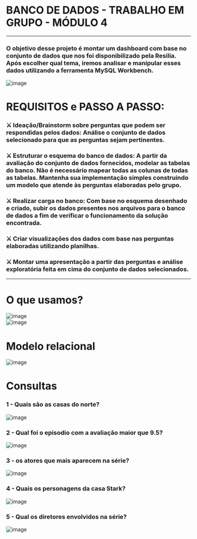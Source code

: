# BANCO DE DADOS - TRABALHO EM GRUPO - MÓDULO 4
<hr>
<h3>O objetivo desse projeto é montar um dashboard com base no conjunto de dados que nos foi disponibilizado pela Resilia. Após escolher qual tema, iremos analisar e manipular esses dados utilizando a ferramenta MySQL Workbench.</h3>


![image](https://user-images.githubusercontent.com/56053290/214435493-51f54bef-c818-4508-a72e-7f87470e95bd.png)


<h1>REQUISITOS e PASSO A PASSO:</h1>

 <h3>⚔️ Ideação/Brainstorm sobre perguntas que podem ser respondidas pelos dados: Análise o conjunto de dados selecionado para que as perguntas sejam pertinentes.
 
 <h3>⚔️ Estruturar o esquema do banco de dados: A partir da avaliação do conjunto de dados fornecidos, modelar as tabelas do banco. Não é necessário mapear todas as colunas de todas  as tabelas. Mantenha sua implementação simples construindo um modelo que atende às perguntas elaboradas pelo grupo.
 
 <h3>⚔️ Realizar carga no banco: Com base no esquema desenhado e criado, subir os dados presentes nos arquivos para o banco de dados a fim de verificar o funcionamento da solução encontrada.
 
 <h3>⚔️ Criar visualizações dos dados com base nas perguntas elaboradas utilizando planilhas.
 
 <h3>⚔️ Montar uma apresentação a partir das perguntas e análise exploratória feita em cima do conjunto de dados selecionados.
  
<hr>
  
  <h1>O que usamos?</h1>

  ![image](https://user-images.githubusercontent.com/56053290/214438247-3c09ed5a-d230-450a-85ca-9876240495db.png)<br> 
  ![image](https://user-images.githubusercontent.com/56053290/214438556-0c655f26-1dd7-4e3b-9251-3dca0f564691.png)

  
  
  <h1>Modelo relacional</h1>
  
  ![image](https://user-images.githubusercontent.com/56053290/214442946-4064d043-b095-4a60-880d-5c0215a8a762.png)

  
  <h1>Consultas</h1>
  
  <h3>1 - Quais são as casas do norte?</h3>
  
  ![image](https://user-images.githubusercontent.com/56053290/214442456-9381ec48-7cb6-437f-ab14-b04772e2d0f8.png)

  <h3>2 - Qual foi o episodio com a avaliação maior que 9.5?</h3>
  
  ![image](https://user-images.githubusercontent.com/56053290/214442514-784c1461-bb1b-4493-abe3-ef67ef931626.png)

  
  <h3>3 - os atores que mais aparecem na série?  </h3>
  
  ![image](https://user-images.githubusercontent.com/56053290/214442557-2053d3da-db54-4dfc-ae3d-f8e20c2ee7c8.png)

  
  <h3>4 - Quais os personagens da casa Stark?  </h3>
  
  ![image](https://user-images.githubusercontent.com/56053290/214442619-ee0aeb2f-e1bd-49e9-a070-cceeac1df41f.png)

  
  <h3>5 - Qual os diretores envolvidos na série?</h3>
  
  ![image](https://user-images.githubusercontent.com/56053290/214442682-520c0a38-e2d3-49a9-b9ef-d3fc0120f71f.png)

  

